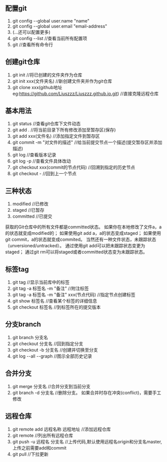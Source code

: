 ## 配置git
1. git config --global user.name "name"
2. git config --global user.email "email-address"
3. (...还可以配置更多)
4. git config --list     //查看当前所有配置项
5. git                   //查看所有命令行

## 创建git仓库
1. git init              //将已创建的文件夹作为仓库
2. git init xxx(文件夹名) //新创建文件夹并作为git仓库
3. git clone xxx(github地址 eg:https://github.com/Liuszzz/Liuszzz.github.io.git) //直接克隆远程仓库

## 基本用法
1. git status            //查看git仓库下文件动态
2. git add .             //将当前目录下所有修改添加至暂存区(保存)
3. git add xxx(文件名)    //添加指定文件到暂存区
4. git commit -m "对文件的描述" //给当前提交节点一个描述(提交暂存区并添加描述)
5. git log               //查看版本记录
6. git log -p            //查看文件具体改动
7. git checkout xxx(commit的节点代码) //回溯到指定的历史节点
8. git checkout -        //回到上一个节点

## 三种状态
1. modified  //已修改
2. staged    //已暂存
3. committed //已提交

获取的Git仓库中的所有文件都是committed状态。
如果你在本地修改了文件a，a的状态就变成modified的；
如果使用git add a，a的状态变成staged；
如果使用git commit，a的状态就变成commited。
当然还有一种文件状态，未跟踪状态（unversioned/untracked）。
通过使用git add可以把未跟踪状态变更为staged；
通过git rm可以将staged或者committed状态变为未跟踪状态。

## 标签tag
1. git tag           //显示当前库中的标签
2. git tag -a 标签名 -m "备注" //附注标签
3. git tag -a 标签名 -m "备注" xxx(节点代码) //指定节点创建标签
4. git show 标签名    //查看某个标签的详细信息
5. git checkout 标签名        //到标签所在的提交版本

## 分支branch
1. git branch 分支名
2. git checkout 分支名        //回到指定分支
3. git checkout -b 分支名     //创建并切换至分支
4. git log --all --graph     //图示全部历史记录

## 合并分支
1. git merge 分支名           //合并分支到当前分支
2. git branch -d 分支名       //删除分支。
如果合并时存在冲突(conflict)，需要手工修改

## 远程仓库
1. git remote add 远程名称 远程地址  //添加远程仓库
2. git remote               //列出所有远程仓库
3. git push -u 远程名 分支名        //上传代码,默认使用远程名origin和分支名master,上传之前需要add和commit
4. git pull                         //下拉更新
